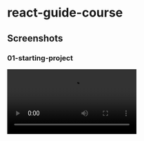 # react-guide-course

## Screenshots

### 01-starting-project

![App Screenshot](screenshots/01-starting-project/screen-capture.webm)
